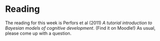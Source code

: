 # Reading

The reading for this week is Perfors et al (2011) _A tutorial introduction to Bayesian models of cognitive development_. 
(Find it on Moodle!)
As usual, please come up with a question.